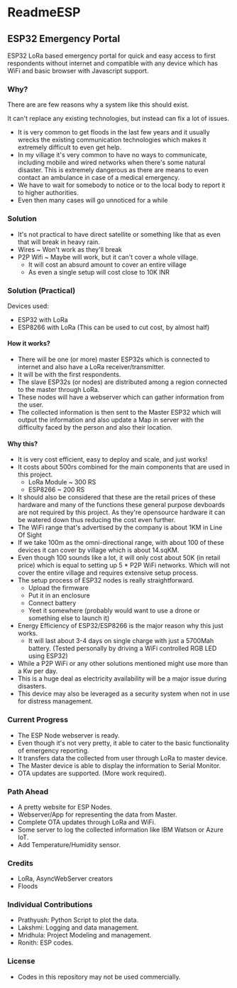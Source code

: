 # ReadmeESP

## ESP32 Emergency Portal

ESP32 LoRa based emergency portal for quick and easy access to first respondents without internet and compatible with any device which has WiFi and basic browser with Javascript support.

### Why?

There are are few reasons why a system like this should exist.

It can't replace any existing technologies, but instead can fix a lot of issues.

* It is very common to get floods in the last few years and it usually wrecks the existing communication technologies which makes it extremely difficult to even get help.
* In my village it's very common to have no ways to communicate, including mobile and wired networks when there's some natural disaster. This is extremely dangerous as there are means to even contact an ambulance in case of a medical emergency.
* We have to wait for somebody to notice or to the local body to report it to higher authorities.
* Even then many cases will go unnoticed for a while

### Solution

* It's not practical to have direct satellite or something like that as even that will break in heavy rain.
* Wires \~ Won't work as they'll break
* P2P Wifi \~ Maybe will work, but it can't cover a whole village.
  * It will cost an absurd amount to cover an entire village
  * As even a single setup will cost close to 10K INR

### Solution (Practical)

Devices used:

* ESP32 with LoRa
* ESP8266 with LoRa (This can be used to cut cost, by almost half)

#### How it works?

* There will be one (or more) master ESP32s which is connected to internet and also have a LoRa receiver/transmitter.
* It will be with the first respondents.
* The slave ESP32s (or nodes) are distributed among a region connected to the master through LoRa.
* These nodes will have a webserver which can gather information from the user.
* The collected information is then sent to the Master ESP32 which will output the information and also update a Map in server with the difficulty faced by the person and also their location.

#### Why this?

* It is very cost efficient, easy to deploy and scale, and just works!
* It costs about 500rs combined for the main components that are used in this project.
  * LoRa Module \~ 300 RS
  * ESP8266 \~ 200 RS
* It should also be considered that these are the retail prices of these hardware and many of the functions these general purpose devboards are not required by this project. As they're opensource hardware it can be watered down thus reducing the cost even further.
* The WiFi range that's advertised by the company is about 1KM in Line Of Sight
* If we take 100m as the omni-directional range, with about 100 of these devices it can cover by village which is about 14.sqKM.
* Even though 100 sounds like a lot, it will only cost about 50K (in retail price) which is equal to setting up 5 \* P2P WiFi networks. Which will not cover the entire village and requires extensive setup process.
* The setup process of ESP32 nodes is really straightforward.
  * Upload the firmware
  * Put it in an enclosure
  * Connect battery
  * Yeet it somewhere (probably would want to use a drone or something else to launch it)
* Energy Efficiency of ESP32/ESP8266 is the major reason why this just works.
  * It will last about 3-4 days on single charge with just a 5700Mah battery. (Tested personally by driving a WiFi controlled RGB LED using ESP32)
* While a P2P WiFi or any other solutions mentioned might use more than a Kw per day.
* This is a huge deal as electricity availability will be a major issue during disasters.
* This device may also be leveraged as a security system when not in use for distress management.

### Current Progress

* The ESP Node webserver is ready.
* Even though it's not very pretty, it able to cater to the basic functionality of emergency reporting.
* It transfers data the collected from user through LoRa to master device.
* The Master device is able to display the information to Serial Monitor.
* OTA updates are supported. (More work required).

### Path Ahead

* A pretty website for ESP Nodes.
* Webserver/App for representing the data from Master.
* Complete OTA updates through LoRa and WiFi.
* Some server to log the collected information like IBM Watson or Azure IoT.
* Add Temperature/Humidity sensor.

### Credits

* LoRa, AsyncWebServer creators
* Floods

### Individual Contributions

* Prathyush: Python Script to plot the data.
* Lakshmi: Logging and data management.&#x20;
* Mridhula: Project Modeling and management.&#x20;
* Ronith: ESP codes.

### License

* Codes in this repository may not be used commercially.
